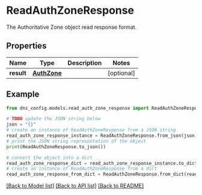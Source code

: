# ReadAuthZoneResponse

The Authoritative Zone object read response format.

## Properties

Name | Type | Description | Notes
------------ | ------------- | ------------- | -------------
**result** | [**AuthZone**](AuthZone.md) |  | [optional] 

## Example

```python
from dns_config.models.read_auth_zone_response import ReadAuthZoneResponse

# TODO update the JSON string below
json = "{}"
# create an instance of ReadAuthZoneResponse from a JSON string
read_auth_zone_response_instance = ReadAuthZoneResponse.from_json(json)
# print the JSON string representation of the object
print(ReadAuthZoneResponse.to_json())

# convert the object into a dict
read_auth_zone_response_dict = read_auth_zone_response_instance.to_dict()
# create an instance of ReadAuthZoneResponse from a dict
read_auth_zone_response_from_dict = ReadAuthZoneResponse.from_dict(read_auth_zone_response_dict)
```
[[Back to Model list]](../README.md#documentation-for-models) [[Back to API list]](../README.md#documentation-for-api-endpoints) [[Back to README]](../README.md)


